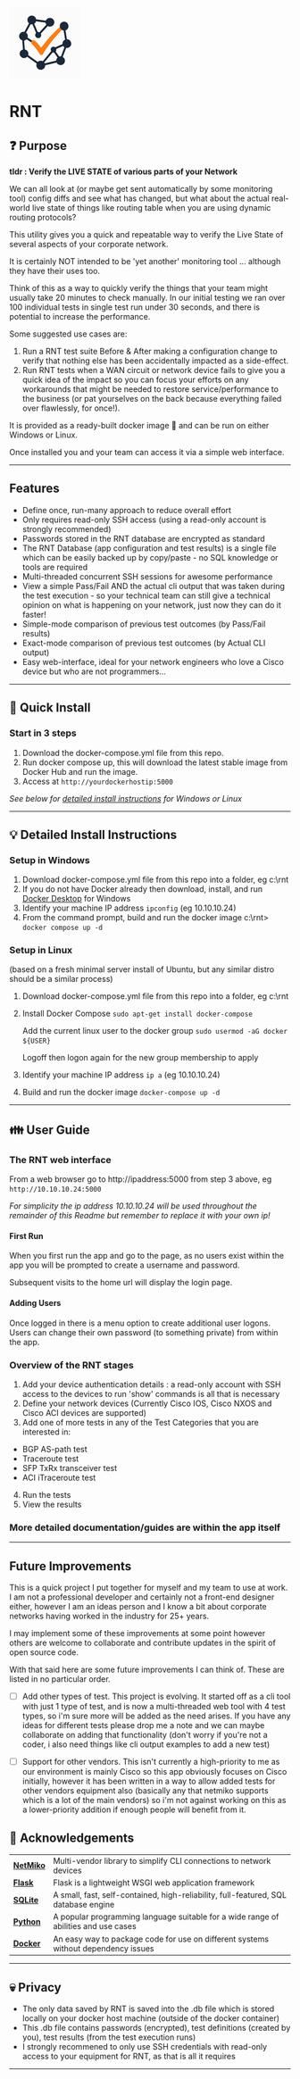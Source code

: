 ![RNT Logo](./static/icons/favicon-128x128.png)
# RNT

## ❓ Purpose

**tldr : Verify the LIVE STATE of various parts of your Network**

We can all look at (or maybe get sent automatically by some monitoring tool) config diffs and see what has changed, but what about the actual real-world live state of things like routing table when you are using dynamic routing protocols?

This utility gives you a quick and repeatable way to verify the Live State of several aspects of your corporate network.

It is certainly NOT intended to be 'yet another' monitoring tool ... although they have their uses too.

Think of this as a way to quickly verify the things that your team might usually take 20 minutes to check manually. In our initial testing we ran over 100 individual tests in single test run under 30 seconds, and there is potential to increase the performance.

Some suggested use cases are:
1. Run a RNT test suite Before & After making a configuration change to verify that nothing else has been accidentally impacted as a side-effect.
2. Run RNT tests when a WAN circuit or network device fails to give you a quick idea of the impact so you can focus your efforts on any workarounds that might be needed to restore service/performance to the business (or pat yourselves on the back because everything failed over flawlessly, for once!).

It is provided as a ready-built docker image 🐳 and can be run on either Windows or Linux.

Once installed you and your team can access it via a simple web interface.

***

## Features

* Define once, run-many approach to reduce overall effort
* Only requires read-only SSH access (using a read-only account is strongly recommended)
* Passwords stored in the RNT database are encrypted as standard
* The RNT Database (app configuration and test results) is a single file which can be easily backed up by copy/paste - no SQL knowledge or tools are required
* Multi-threaded concurrent SSH sessions for awesome performance
* View a simple Pass/Fail AND the actual cli output that was taken during the test execution - so your technical team can still give a technical opinion on what is happening on your network, just now they can do it faster!
* Simple-mode comparison of previous test outcomes (by Pass/Fail results)
* Exact-mode comparison of previous test outcomes (by Actual CLI output)
* Easy web-interface, ideal for your network engineers who love a Cisco device but who are not programmers...

***

## 🚀 Quick Install

### Start in 3 steps ###
1. Download the docker-compose.yml file from this repo.
2. Run docker compose up, this will download the latest stable image from Docker Hub and run the image.
3. Access at `http://yourdockerhostip:5000`

*See below for [detailed install instructions](#detailedinstallsteps) for Windows or Linux*


***
<a id="detailedinstallsteps"></a>
## 💡 Detailed Install Instructions

### Setup in Windows

1. Download docker-compose.yml file from this repo into a folder, eg c:\rnt
2. If you do not have Docker already then download, install, and run [Docker Desktop](https://www.docker.com/products/docker-desktop/) for Windows
3. Identify your machine IP address `ipconfig` (eg 10.10.10.24)
4. From the command prompt, build and run the docker image
     c:\rnt> `docker compose up -d`


### Setup in Linux
(based on a fresh minimal server install of Ubuntu, but any similar distro should be a similar process)

1. Download docker-compose.yml file from this repo into a folder, eg c:\rnt
2. Install Docker Compose
`sudo apt-get install docker-compose`
 
   Add the current linux user to the docker group `sudo usermod -aG docker ${USER}`

   Logoff then logon again for the new group membership to apply
3. Identify your machine IP address `ip a` (eg 10.10.10.24)
4. Build and run the docker image `docker-compose up -d`

***

## 👪 User Guide

### The RNT web interface


From a web browser go to http://ipaddress:5000 from step 3 above, eg `http://10.10.10.24:5000` 

*For simplicity the ip address 10.10.10.24 will be used throughout the remainder of this Readme but remember to replace it with your own ip!*

#### First Run
When you first run the app and go to the page, as no users exist within the app you will be prompted to create a username and password.

Subsequent visits to the home url will display the login page.

#### Adding Users
Once logged in there is a menu option to create additional user logons.
Users can change their own password (to something private) from within the app.


### Overview of the RNT stages

1. Add your device authentication details : a read-only account with SSH access to the devices to run 'show' commands is all that is necessary
2. Define your network devices (Currently Cisco IOS, Cisco NXOS and Cisco ACI devices are supported)
3. Add one of more tests in any of the Test Categories that you are interested in:
 - BGP AS-path test
 - Traceroute test
 - SFP TxRx transceiver test
 - ACI iTraceroute test
4. Run the tests
5. View the results


### More detailed documentation/guides are within the app itself

***

## Future Improvements
This is a quick project I put together for myself and my team to use at work. I am not a professional developer and certainly not a front-end designer either, however I am an ideas person and I know a bit about corporate networks having worked in the industry for 25+ years.

I may implement some of these improvements at some point however others are welcome to collaborate and contribute updates in the spirit of open source code.

With that said here are some future improvements I can think of. These are listed in no particular order.

- [ ] Add other types of test. This project is evolving. It started off as a cli tool with just 1 type of test, and is now a multi-threaded web tool with 4 test types, so i'm sure more will be added as the need arises. If you have any ideas for different tests please drop me a note and we can maybe collaborate on adding that functionality (don't worry if you're not a coder, i also need things like cli output examples to add a new test)
- [ ] Support for other vendors. This isn't currently a high-priority to me as our environment is mainly Cisco so this app obviously focuses on Cisco initially, however it has been written in a way to allow added tests for other vendors equipment also (basically any that netmiko supports which is a lot of the main vendors) so i'm not against working on this as a lower-priority addition if enough people will benefit from it.


## 🙏 Acknowledgements

| | |
| :------------- |:-------------| 
| [**NetMiko**](https://github.com/ktbyers/netmiko) | Multi-vendor library to simplify CLI connections to network devices |
| [**Flask**](https://flask.palletsprojects.com/en/stable/) | Flask is a lightweight WSGI web application framework |
| [**SQLite**](https://www.sqlite.org/) | A small, fast, self-contained, high-reliability, full-featured, SQL database engine |
| [**Python**](https://www.python.org/) | A popular programming language suitable for a wide range of abilities and use cases |
| [**Docker**](https://www.docker.com/) | An easy way to package code for use on different systems without dependency issues |

***

## 💀 Privacy

- The only data saved by RNT is saved into the .db file which is stored locally on your docker host machine (outside of the docker container)
- This .db file contains passwords (encrypted), test definitions (created by you), test results (from the test execution runs)
- I strongly recommened to only use SSH credentials with read-only access to your equipment for RNT, as that is all it requires

***
